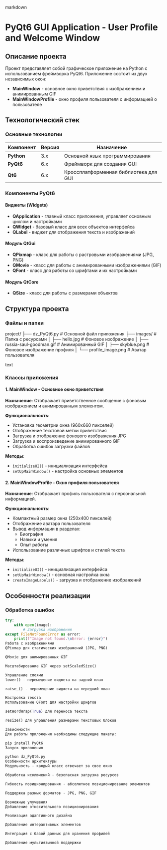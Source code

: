 markdown
# PyQt6 GUI Application - User Profile and Welcome Window

## Описание проекта

Проект представляет собой графическое приложение на Python с использованием фреймворка PyQt6. Приложение состоит из двух независимых окон:
- **MainWindow** - основное окно приветствия с изображением и анимированным GIF
- **MainWindowProfile** - окно профиля пользователя с информацией о пользователе

## Технологический стек

### Основные технологии

| Компонент | Версия | Назначение |
|-----------|---------|-------------|
| **Python** | 3.x | Основной язык программирования |
| **PyQt6** | 6.x | Фреймворк для создания GUI |
| **Qt6** | 6.x | Кроссплатформенная библиотека для GUI |

### Компоненты PyQt6

#### Виджеты (Widgets)
- **QApplication** - главный класс приложения, управляет основным циклом и настройками
- **QWidget** - базовый класс для всех объектов интерфейса
- **QLabel** - виджет для отображения текста и изображений

#### Модуль QtGui
- **QPixmap** - класс для работы с растровыми изображениями (JPG, PNG)
- **QMovie** - класс для работы с анимированными изображениями (GIF)
- **QFont** - класс для работы со шрифтами и их настройками

#### Модуль QtCore
- **QSize** - класс для работы с размерами объектов

## Структура проекта

### Файлы и папки
project/
├── dz_PyQt6.py # Основной файл приложения
├── images/ # Папка с ресурсами
│ ├── hello.jpg # Фоновое изображение
│ ├── russia-saul-goodman.gif # Анимированный GIF
│ ├── skyblue.png # Фоновое изображение профиля
│ └── profile_image.png # Аватар пользователя

text

### Классы приложения

#### 1. MainWindow - Основное окно приветствия

**Назначение**: Отображает приветственное сообщение с фоновым изображением и анимированным элементом.

**Функциональность**:
- Установка геометрии окна (960x660 пикселей)
- Отображение текстовой метки приветствия
- Загрузка и отображение фонового изображения JPG
- Загрузка и воспроизведение анимированного GIF
- Обработка ошибок загрузки файлов

**Методы**:
- `initializeUI()` - инициализация интерфейса
- `setUpMainWindow()` - настройка основных элементов

#### 2. MainWindowProfile - Окно профиля пользователя

**Назначение**: Отображает профиль пользователя с персональной информацией.

**Функциональность**:
- Компактный размер окна (250x400 пикселей)
- Отображение аватара пользователя
- Вывод информации в разделах:
  - Биография
  - Навыки и умения
  - Опыт работы
- Использование различных шрифтов и стилей текста

**Методы**:
- `initializeUI()` - инициализация интерфейса
- `setUpMainWindow()` - основная настройка окна
- `createImageLabels()` - загрузка и отображение изображений

## Особенности реализации

### Обработка ошибок
```python
try:
    with open(image):
        # Загрузка изображения
except FileNotFoundError as error:
    print(f"Image not found.\nError: {error}")
Работа с изображениями
QPixmap для статических изображений (JPG, PNG)

QMovie для анимированных GIF

Масштабирование GIF через setScaledSize()

Управление слоями
lower() - перемещение виджета на задний план

raise_() - перемещение виджета на передний план

Настройка текста
Использование QFont для настройки шрифтов

setWordWrap(True) для переноса текста

resize() для управления размерами текстовых блоков

Зависимости
Для работы приложения необходимы следующие пакеты:

pip install PyQt6
Запуск приложения

python dz_PyQt6.py
Особенности архитектуры
Модульность - каждый класс отвечает за свое окно

Обработка исключений - безопасная загрузка ресурсов

Гибкость позиционирования - абсолютное позиционирование элементов

Поддержка разных форматов - JPG, PNG, GIF

Возможные улучшения
Добавление относительного позиционирования

Реализация адаптивного дизайна

Добавление интерактивных элементов

Интеграция с базой данных для хранения профилей

Добавление мультиязычной поддержки
